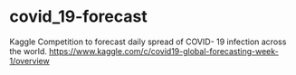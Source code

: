 # covid_19-forecast
Kaggle Competition to forecast daily spread of COVID- 19 infection across the world.
https://www.kaggle.com/c/covid19-global-forecasting-week-1/overview
